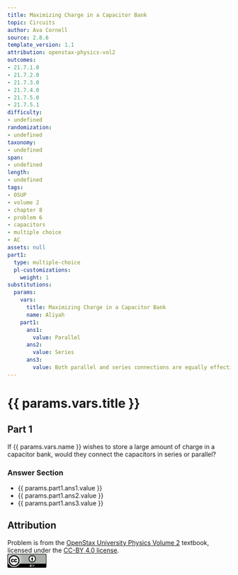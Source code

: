 ```yaml
---
title: Maximizing Charge in a Capacitor Bank
topic: Circuits
author: Ava Cornell
source: 2.8.6
template_version: 1.1
attribution: openstax-physics-vol2
outcomes:
- 21.7.1.0
- 21.7.2.0
- 21.7.3.0
- 21.7.4.0
- 21.7.5.0
- 21.7.5.1
difficulty:
- undefined
randomization:
- undefined
taxonomy:
- undefined
span:
- undefined
length:
- undefined
tags:
- OSUP
- volume 2
- chapter 8
- problem 6
- capacitors
- multiple choice
- AC
assets: null
part1:
  type: multiple-choice
  pl-customizations:
    weight: 1
substitutions:
  params:
    vars:
      title: Maximizing Charge in a Capacitor Bank
      name: Aliyah
    part1:
      ans1:
        value: Parallel
      ans2:
        value: Series
      ans3:
        value: Both parallel and series connections are equally effective
---
```

# {{ params.vars.title }}

## Part 1

If {{ params.vars.name }} wishes to store a large amount of charge in a capacitor bank, would they connect the capacitors in series or parallel?

### Answer Section

- {{ params.part1.ans1.value }}
- {{ params.part1.ans2.value }}
- {{ params.part1.ans3.value }}

## Attribution

Problem is from the [OpenStax University Physics Volume 2](https://openstax.org/details/books/university-physics-volume-2) textbook, licensed under the [CC-BY 4.0 license](https://creativecommons.org/licenses/by/4.0/).<br>![Image representing the Creative Commons 4.0 BY license.](https://raw.githubusercontent.com/firasm/bits/master/by.png)